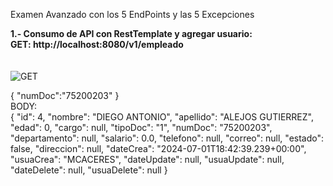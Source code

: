 Examen Avanzado con los 5 EndPoints y las 5 Excepciones

<b>1.- Consumo de API con RestTemplate y agregar usuario:</b><br>
<b>GET: http://localhost:8080/v1/empleado</b><br><br><br>
![GET](https://github.com/milanncy/Examen04/assets/174217470/42c6e01f-6e30-4055-936f-6f360ef72ad9)

{
    "numDoc":"75200203"
}
<br>
BODY:
<br>
{
    "id": 4,
    "nombre": "DIEGO ANTONIO",
    "apellido": "ALEJOS GUTIERREZ",
    "edad": 0,
    "cargo": null,
    "tipoDoc": "1",
    "numDoc": "75200203",
    "departamento": null,
    "salario": 0.0,
    "telefono": null,
    "correo": null,
    "estado": false,
    "direccion": null,
    "dateCrea": "2024-07-01T18:42:39.239+00:00",
    "usuaCrea": "MCACERES",
    "dateUpdate": null,
    "usuaUpdate": null,
    "dateDelete": null,
    "usuaDelete": null
}
<br><br>
